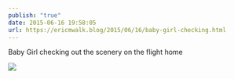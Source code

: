 ```yaml
---
publish: "true"
date: 2015-06-16 19:58:05
url: https://ericmwalk.blog/2015/06/16/baby-girl-checking.html
---
```


Baby Girl checking out the scenery on the flight home

![](https://ericmwalk.blog/uploads/2022/fd8dfc6c2e.jpg)
